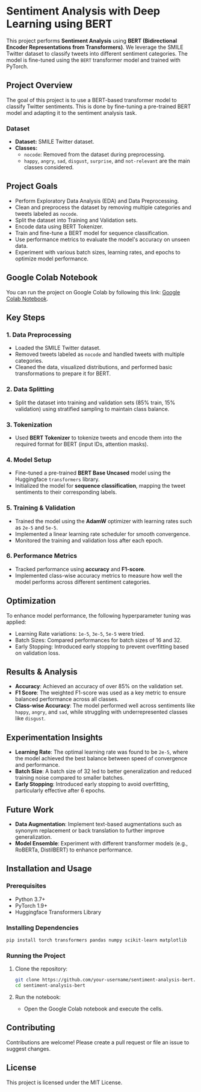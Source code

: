 # Sentiment Analysis with Deep Learning using BERT

This project performs **Sentiment Analysis** using **BERT (Bidirectional Encoder Representations from Transformers)**. We leverage the SMILE Twitter dataset to classify tweets into different sentiment categories. The model is fine-tuned using the `BERT` transformer model and trained with PyTorch.

## Project Overview

The goal of this project is to use a BERT-based transformer model to classify Twitter sentiments. This is done by fine-tuning a pre-trained BERT model and adapting it to the sentiment analysis task.

### Dataset

- **Dataset:** SMILE Twitter dataset.
- **Classes:**  
  - `nocode`: Removed from the dataset during preprocessing.
  - `happy`, `angry`, `sad`, `disgust`, `surprise`, and `not-relevant` are the main classes considered.

## Project Goals

- Perform Exploratory Data Analysis (EDA) and Data Preprocessing.
- Clean and preprocess the dataset by removing multiple categories and tweets labeled as `nocode`.
- Split the dataset into Training and Validation sets.
- Encode data using BERT Tokenizer.
- Train and fine-tune a BERT model for sequence classification.
- Use performance metrics to evaluate the model's accuracy on unseen data.
- Experiment with various batch sizes, learning rates, and epochs to optimize model performance.

## Google Colab Notebook

You can run the project on Google Colab by following this link: [Google Colab Notebook](https://colab.research.google.com/drive/1XdyS1v0odpiIWu1Cx7bbGUs6Dfi89khR?usp=sharing).

## Key Steps

### 1. Data Preprocessing
- Loaded the SMILE Twitter dataset.
- Removed tweets labeled as `nocode` and handled tweets with multiple categories.
- Cleaned the data, visualized distributions, and performed basic transformations to prepare it for BERT.

### 2. Data Splitting
- Split the dataset into training and validation sets (85% train, 15% validation) using stratified sampling to maintain class balance.

### 3. Tokenization
- Used **BERT Tokenizer** to tokenize tweets and encode them into the required format for BERT (input IDs, attention masks).

### 4. Model Setup
- Fine-tuned a pre-trained **BERT Base Uncased** model using the Huggingface `transformers` library.
- Initialized the model for **sequence classification**, mapping the tweet sentiments to their corresponding labels.

### 5. Training & Validation
- Trained the model using the **AdamW** optimizer with learning rates such as `2e-5` and `5e-5`.
- Implemented a linear learning rate scheduler for smooth convergence.
- Monitored the training and validation loss after each epoch.

### 6. Performance Metrics
- Tracked performance using **accuracy** and **F1-score**.
- Implemented class-wise accuracy metrics to measure how well the model performs across different sentiment categories.

## Optimization

To enhance model performance, the following hyperparameter tuning was applied:
- Learning Rate variations: `1e-5`, `3e-5`, `5e-5` were tried.
- Batch Sizes: Compared performances for batch sizes of 16 and 32.
- Early Stopping: Introduced early stopping to prevent overfitting based on validation loss.

## Results & Analysis

- **Accuracy**: Achieved an accuracy of over 85% on the validation set.
- **F1 Score**: The weighted F1-score was used as a key metric to ensure balanced performance across all classes.
- **Class-wise Accuracy**: The model performed well across sentiments like `happy`, `angry`, and `sad`, while struggling with underrepresented classes like `disgust`.

## Experimentation Insights

- **Learning Rate**: The optimal learning rate was found to be `2e-5`, where the model achieved the best balance between speed of convergence and performance.
- **Batch Size**: A batch size of 32 led to better generalization and reduced training noise compared to smaller batches.
- **Early Stopping**: Introduced early stopping to avoid overfitting, particularly effective after 6 epochs.

## Future Work

- **Data Augmentation**: Implement text-based augmentations such as synonym replacement or back translation to further improve generalization.
- **Model Ensemble**: Experiment with different transformer models (e.g., RoBERTa, DistilBERT) to enhance performance.

## Installation and Usage

### Prerequisites
- Python 3.7+
- PyTorch 1.9+
- Huggingface Transformers Library

### Installing Dependencies

```bash
pip install torch transformers pandas numpy scikit-learn matplotlib
```

### Running the Project

1. Clone the repository:
   ```bash
   git clone https://github.com/your-username/sentiment-analysis-bert.git
   cd sentiment-analysis-bert
   ```

2. Run the notebook:
   - Open the Google Colab notebook and execute the cells.

## Contributing

Contributions are welcome! Please create a pull request or file an issue to suggest changes.

## License

This project is licensed under the MIT License.
